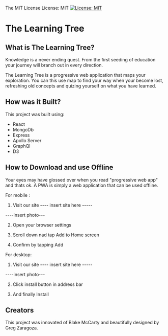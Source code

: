 The MIT License
License: MIT
[![License: MIT](https://img.shields.io/badge/License-MIT-yellow.svg)](https://opensource.org/licenses/MIT)

# The Learning Tree

## What is The Learning Tree?

Knowledge is a never ending quest. From the first seeding of education your journey will branch out in every direction.

The Learning Tree is a progressive web application that maps your exploration. You can this use map to find your way when your become lost, refreshing old concepts and quizing yourself on what you have learned.

## How was it Built?

This project was built using:

- React
- MongoDb
- Express
- Apollo Server
- GraphQl
- D3

## How to Download and use Offline

Your eyes may have glossed over when you read "progressive web app" and thats ok. A PWA is simply a web application that can be used offline.

For mobile :

1. Visit our site ---- insert site here -----

----insert photo---

2. Open your browser settings

3. Scroll down nad tap Add to Home screen

4. Confirm by tapping Add

For desktop:

1. Visit our site ---- insert site here -----

----insert photo---

2. Click install button in address bar

3. And finally Install

## Creators

This project was innovated of Blake McCarty and beautifully designed by Greg Zaragoza.
